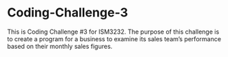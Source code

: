 # Coding-Challenge-3
This is Coding Challenge #3 for ISM3232. The purpose of this challenge is to create a program for a business to examine its sales team’s performance based on their monthly sales figures.
